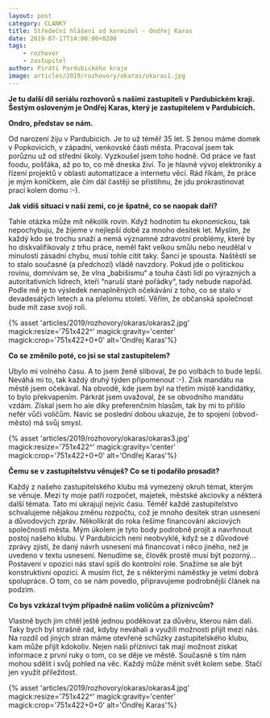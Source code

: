 ```yaml
---
layout: post
category: CLANKY
title: Středeční hlášení od kormidel - Ondřej Karas
date: 2019-07-17T14:00:00+0200
tags: 
    - rozhovor
    - zastupitel
author: Piráti Pardubického kraje
image: articles/2019/rozhovory/okaras/okaras1.jpg
---
```


**Je tu další díl seriálu rozhovorů s našimi zastupiteli v Pardubickém kraji. Šestým osloveným je Ondřej Karas, který je zastupitelem v Pardubicích.**

**Ondro, představ se nám.**

Od narození žiju v Pardubicích. Je to už téměř 35 let. S ženou máme domek v Popkovicích, v západní, venkovské části města. Pracoval jsem tak porůznu už od střední školy. Vyzkoušel jsem toho hodně. Od práce ve fast foodu, pošťáka, až po to, co mě dneska živí. To je hlavně vývoj elektroniky a řízení projektů v oblasti automatizace a internetu věcí. Rád říkám, že práce je mým koníčkem, ale čím dál častěji se přistihnu, že jdu prokrastinovat prací kolem domu :-).

**Jak vidíš situaci v naší zemi, co je špatně, co se naopak daří?**

Tahle otázka může mít několik rovin. Když hodnotím tu ekonomickou, tak nepochybuju, že žijeme v nejlepší době za mnoho desítek let. Myslím, že každý kdo se trochu snaží a nemá významné zdravotní problémy, které by ho diskvalifikovaly z trhu práce, neměl fakt velkou smůlu nebo neudělal v minulosti zásadní chybu, musí tohle cítit taky. Šancí je spousta. Naštěstí se to stalo současné (a předchozí) vládě navzdory.
Pokud jde o politickou rovinu, domnívám se, že vlna „babišismu“ a touha části lidí po výrazných a autoritativních lídrech, kteří “naruší staré pořádky“, tady nebude napořád. Podle mě je to výsledek nenaplněných očekávání z toho, co se stalo v devadesátých letech a na přelomu století. Věřím, že občanská společnost bude mít zase svoji roli.

{% asset 'articles/2019/rozhovory/okaras/okaras2.jpg' magick:resize='751x422^' 
magick:gravity='center' magick:crop='751x422+0+0' alt='Ondřej Karas'%}

**Co se změnilo poté, co jsi se stal zastupitelem?**

Ubylo mi volného času. A to jsem ženě sliboval, že po volbách to bude lepší. Neváhá mi to, tak každý druhý týden připomenout  :-). Zisk mandátu na městě jsem očekával. Na obvodě, kde jsem byl na třetím místě kandidátky, to bylo překvapením. Párkrát jsem uvažoval, že se obvodního mandátu vzdám. Získal jsem ho ale díky preferenčním hlasům, tak by mi to přišlo nefér vůči voličům. Navíc se poslední dobou ukazuje, že to spojení (obvod-město) má svůj smysl.

{% asset 'articles/2019/rozhovory/okaras/okaras3.jpg' magick:resize='751x422^' 
magick:gravity='center' magick:crop='751x422+0+0' alt='Ondřej Karas'%}

**Čemu se v zastupitelstvu věnuješ?  Co se ti podařilo prosadit?**

Každý z našeho zastupitelského klubu má vymezený okruh témat, kterým se věnuje. Mezi ty moje patří rozpočet, majetek, městské akciovky a některá další témata. Tato mi ukrajují nejvíc času. Téměř každé zastupitelstvo schvalujeme nějakou změnu rozpočtu, což je mnoho desítek stran usnesení a důvodových zpráv. Několikrát do roka řešíme financování akciových společností města. Mým úkolem je tyto body podrobně projít a navrhnout postoj našeho klubu. V Pardubicích není neobvyklé, když se z důvodové zprávy zjistí, že daný návrh usnesení má financovat i něco jiného, než je uvedeno v textu usnesení. Nenudíme se, člověk prostě musí být pozorný…
Postavení v opozici nás staví spíš do kontrolní role. Snažíme se ale být konstruktivní opozicí. A musím říct, že s některými náměstky je velmi dobrá spolupráce. O tom, co se nám povedlo, připravujeme podrobnější článek na podzim.

**Co bys vzkázal tvým případně našim voličům a příznivcům?**

Vlastně bych jim chtěl ještě jednou poděkovat za důvěru, kterou nám dali. Taky bych byl strašně rád, kdyby neváhali a využili možnosti přijít mezi nás. Na rozdíl od jiných stran máme otevřené schůzky zastupitelského klubu, kam může přijít kdokoliv. Nejen naši příznivci tak mají možnost získat informace z první ruky o tom, co se děje ve městě. Současně s tím nám mohou sdělit i svůj pohled na věc. Každý může měnit svět kolem sebe. Stačí jen využít příležitost.

{% asset 'articles/2019/rozhovory/okaras/okaras4.jpg' magick:resize='751x422^' 
magick:gravity='center' magick:crop='751x422+0+0' alt='Ondřej Karas'%}
